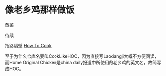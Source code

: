 # 像老乡鸡那样做饭

[蒸菜](/蒸菜)

待续

指路隔壁 [How To Cook](https://cook.aiurs.co/)

至于为什么仓库名要叫CookLikeHOC，因为直接写Laoxiangji大概不方便阅读，而Home Original Chicken是china daily报道中所使用的老乡鸡的英文名，故简写成HOC。
